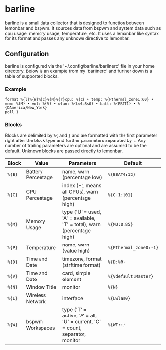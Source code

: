 barline
=======

barline is a small data collector that is designed to function between lemonbar and bspwm. It sources data from bspwm and system data such as cpu usage, memory usage, temperature, etc. It uses a lemonbar like syntax for its format and passes any unknown directive to lemonbar.


Configuration
-------------

barline is configured via the '~/.config/barline/barlinerc' file in your home directory. Below is an example from my 'barlinerc' and further down is a table of supported blocks.


### Example

```barlinerc
format %{l}%{W}%{c}%{N}%{r}cpu: %{C} • temp: %{Pthermal_zone1:60} • mem: %{M} • vol: %{V} • wlan: %{Lwlp8s0} • batt: %{EBAT1} • %{DAmerica/New_York}
poll 1
```


### Blocks

Blocks are delimited by `%{` and `}` and are formatted with the first parameter right after the block type and further parameters separated by `:`. Any number of trailing parameters are optional and are assumed to be the default. Unknown blocks are passed directly to lemonbar.

 Block                                       | Value              | Parameters                                                                    | Default
---------------------------------------------|--------------------|-------------------------------------------------------------------------------|-----------------------------------------------------------
 <code style="white-space: pre">%{E}</code>  | Battery Percentage | name, warn (percentage low)                                                   | <code style="white-space: pre">%{EBAT0:12}</code>
 <code style="white-space: pre">%{C}</code>  | CPU Percentage     | index (-1 means all CPUs), warn (percentage high)                             | <code style="white-space: pre">%{C-1:101}</code>
 <code style="white-space: pre">%{M}</code>  | Memory Usage       | type ('U' = used, 'A' = available, 'T' = total), warn (percentage high)       | <code style="white-space: pre">%{MU:0.85}</code>
 <code style="white-space: pre">%{P}</code>  | Temperature        | name, warn (value high)                                                       | <code style="white-space: pre">%{Pthermal_zone0:-1}</code>
 <code style="white-space: pre">%{D}</code>  | Time and Date      | timezone, format (strftime format)                                            | <code style="white-space: pre">%{D:%R}</code>
 <code style="white-space: pre">%{V}</code>  | Time and Date      | card, simple element                                                          | <code style="white-space: pre">%{Vdefault:Master}</code>
 <code style="white-space: pre">%{N}</code>  | Window Title       | monitor                                                                       | <code style="white-space: pre">%{N}</code>
 <code style="white-space: pre">%{L}</code>  | Wireless Network   | interface                                                                     | <code style="white-space: pre">%{Lwlan0}</code>
 <code style="white-space: pre">%{W}</code>  | bspwm Workspaces   | type ('T' = active, 'A' = all, 'U' = current, 'C' = count, separator, monitor | <code style="white-space: pre">%{WT::}</code>
